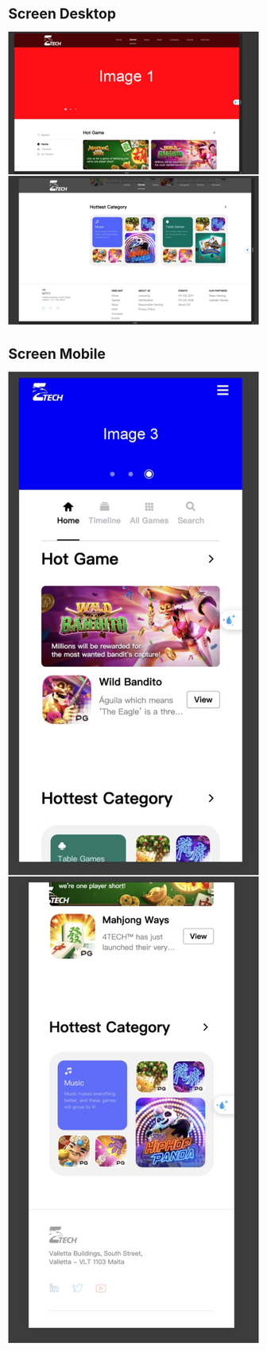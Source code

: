# Screen Desktop
![img.alt](https://github.com/khai170102/test-1/blob/483b24efb9f049e4a404917d596a6f5aae66dbb1/desktop1.jpg)
![img.alt](https://github.com/khai170102/test-1/blob/483b24efb9f049e4a404917d596a6f5aae66dbb1/desktop2.jpg)
# Screen Mobile
![img.alt](https://github.com/khai170102/test-1/blob/483b24efb9f049e4a404917d596a6f5aae66dbb1/mobile1.jpg)
![img.alt](https://github.com/khai170102/test-1/blob/483b24efb9f049e4a404917d596a6f5aae66dbb1/mobile2.jpg)
